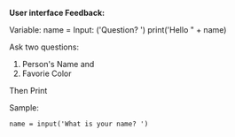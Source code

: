 **User interface Feedback:**

Variable: name =
Input: ('Question?  ')
print('Hello " + name)

Ask two questions: 
1. Person's Name and 
2. Favorie Color

Then Print


Sample: 

```
name = input('What is your name? ')

```
